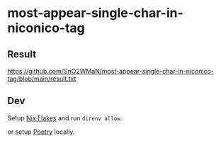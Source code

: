 # most-appear-single-char-in-niconico-tag

## Result

https://github.com/SnO2WMaN/most-appear-single-char-in-niconico-tag/blob/main/result.txt

## Dev

Setup [Nix Flakes](https://nixos.wiki/wiki/Flakes#Installing_flakes) and run `direnv allow`.

or setup [Poetry](https://python-poetry.org/) locally.